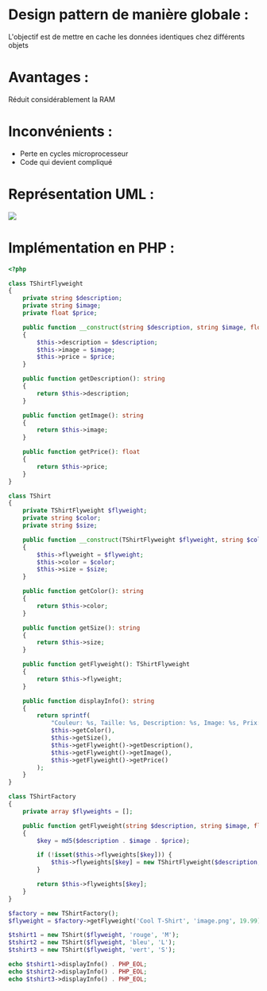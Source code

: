 # Design pattern de manière globale :
L'objectif est de mettre en cache les données identiques chez différents objets

# Avantages :
Réduit considérablement la RAM

# Inconvénients : 
- Perte en cycles microprocesseur
- Code qui devient compliqué
  
# Représentation UML : 
<img src="C:\Users\mrtbg\OneDrive\Documents\DEV\COURS\B3DEV\Design Pattern\flyWeight\flyWeight.png"/>

# Implémentation en PHP :
``` php
<?php

class TShirtFlyweight
{
    private string $description;
    private string $image;
    private float $price;

    public function __construct(string $description, string $image, float $price)
    {
        $this->description = $description;
        $this->image = $image;
        $this->price = $price;
    }

    public function getDescription(): string
    {
        return $this->description;
    }

    public function getImage(): string
    {
        return $this->image;
    }

    public function getPrice(): float
    {
        return $this->price;
    }
}

class TShirt
{
    private TShirtFlyweight $flyweight;
    private string $color;
    private string $size;

    public function __construct(TShirtFlyweight $flyweight, string $color, string $size)
    {
        $this->flyweight = $flyweight;
        $this->color = $color;
        $this->size = $size;
    }

    public function getColor(): string
    {
        return $this->color;
    }

    public function getSize(): string
    {
        return $this->size;
    }

    public function getFlyweight(): TShirtFlyweight
    {
        return $this->flyweight;
    }

    public function displayInfo(): string
    {
        return sprintf(
            "Couleur: %s, Taille: %s, Description: %s, Image: %s, Prix: %.2f",
            $this->getColor(),
            $this->getSize(),
            $this->getFlyweight()->getDescription(),
            $this->getFlyweight()->getImage(),
            $this->getFlyweight()->getPrice()
        );
    }
}

class TShirtFactory
{
    private array $flyweights = [];

    public function getFlyweight(string $description, string $image, float $price): TShirtFlyweight
    {
        $key = md5($description . $image . $price);

        if (!isset($this->flyweights[$key])) {
            $this->flyweights[$key] = new TShirtFlyweight($description, $image, $price);
        }

        return $this->flyweights[$key];
    }
}

$factory = new TShirtFactory();
$flyweight = $factory->getFlyweight('Cool T-Shirt', 'image.png', 19.99);

$tshirt1 = new TShirt($flyweight, 'rouge', 'M');
$tshirt2 = new TShirt($flyweight, 'bleu', 'L');
$tshirt3 = new TShirt($flyweight, 'vert', 'S');

echo $tshirt1->displayInfo() . PHP_EOL;
echo $tshirt2->displayInfo() . PHP_EOL;
echo $tshirt3->displayInfo() . PHP_EOL;
```

